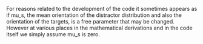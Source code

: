 
For reasons related to the development of the code it sometimes appears as if mu_s, the mean orientation of the distractor distribution and also the orientation of the targets, is a free parameter that may be changed. However at various places in the mathematical derivations and in the code itself we simply assume mu_s is zero.